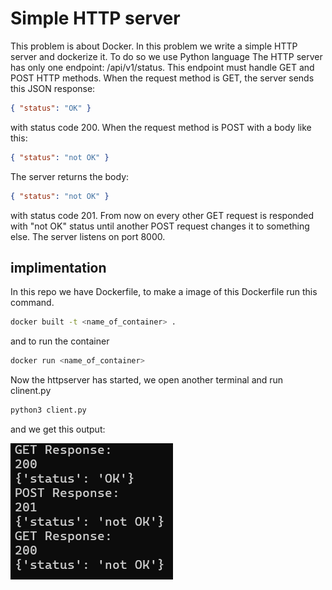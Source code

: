 # Simple HTTP server
This problem is about Docker. In this problem we write a simple HTTP server and dockerize it. To do so we use Python language
The HTTP server has only one endpoint: /api/v1/status. This endpoint must handle GET and POST HTTP methods.
When the request method is GET, the server sends this JSON response:
```json
{ "status": "OK" }
```
with status code 200. When the request method is POST with a body like this:
```json
{ "status": "not OK" }
```
The server returns the body:
```json
{ "status": "not OK" }
```
with status code 201. From now on every other GET request is responded with "not OK" status until
another POST request changes it to something else. The server listens on port 8000.

## implimentation
In this repo we have Dockerfile, to make a image of this Dockerfile run this command.
```bash
docker built -t <name_of_container> .
```
and to run the container 
```bash
docker run <name_of_container>
```
Now the httpserver has started, we open another terminal and run clinent.py
```bash
python3 client.py
```
and we get this output:

![Image](img/Fig.png)
